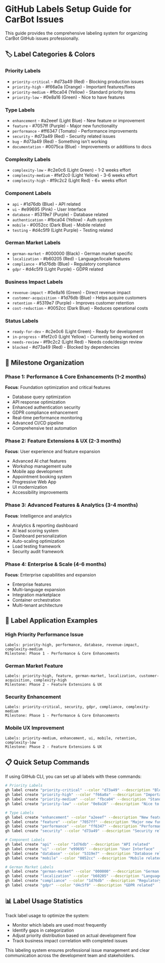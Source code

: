 # GitHub Labels Setup Guide for CarBot Issues

This guide provides the comprehensive labeling system for organizing CarBot GitHub issues professionally.

## 🏷️ Label Categories & Colors

### Priority Labels
- `priority-critical` - #d73a49 (Red) - Blocking production issues
- `priority-high` - #f66a0a (Orange) - Important features/fixes  
- `priority-medium` - #fbca04 (Yellow) - Standard priority items
- `priority-low` - #0e8a16 (Green) - Nice to have features

### Type Labels  
- `enhancement` - #a2eeef (Light Blue) - New feature or improvement
- `feature` - #7057ff (Purple) - Major new functionality
- `performance` - #ff6347 (Tomato) - Performance improvements
- `security` - #d73a49 (Red) - Security related issues
- `bug` - #d73a49 (Red) - Something isn't working
- `documentation` - #0075ca (Blue) - Improvements or additions to docs

### Complexity Labels
- `complexity-low` - #c2e0c6 (Light Green) - 1-2 weeks effort
- `complexity-medium` - #fef2c0 (Light Yellow) - 3-6 weeks effort  
- `complexity-high` - #f9c2c2 (Light Red) - 6+ weeks effort

### Component Labels
- `api` - #1d76db (Blue) - API related
- `ui` - #e99695 (Pink) - User Interface
- `database` - #5319e7 (Purple) - Database related
- `authentication` - #fbca04 (Yellow) - Auth system
- `mobile` - #0052cc (Dark Blue) - Mobile related
- `testing` - #d4c5f9 (Light Purple) - Testing related

### German Market Labels
- `german-market` - #000000 (Black) - German market specific
- `localization` - #b60205 (Red) - Language/locale features
- `compliance` - #1d76db (Blue) - Regulatory compliance
- `gdpr` - #d4c5f9 (Light Purple) - GDPR related

### Business Impact Labels
- `revenue-impact` - #0e8a16 (Green) - Direct revenue impact
- `customer-acquisition` - #1d76db (Blue) - Helps acquire customers
- `retention` - #5319e7 (Purple) - Improves customer retention
- `cost-reduction` - #0052cc (Dark Blue) - Reduces operational costs

### Status Labels
- `ready-for-dev` - #c2e0c6 (Light Green) - Ready for development
- `in-progress` - #fef2c0 (Light Yellow) - Currently being worked on
- `needs-review` - #f9c2c2 (Light Red) - Needs code/design review
- `blocked` - #d73a49 (Red) - Blocked by dependencies

## 🎯 Milestone Organization

### Phase 1: Performance & Core Enhancements (1-2 months)
**Focus**: Foundation optimization and critical features
- Database query optimization
- API response optimization  
- Enhanced authentication security
- GDPR compliance enhancement
- Real-time performance monitoring
- Advanced CI/CD pipeline
- Comprehensive test automation

### Phase 2: Feature Extensions & UX (2-3 months)
**Focus**: User experience and feature expansion
- Advanced AI chat features
- Workshop management suite
- Mobile app development
- Appointment booking system
- Progressive Web App
- UI modernization
- Accessibility improvements

### Phase 3: Advanced Features & Analytics (3-4 months)
**Focus**: Intelligence and analytics
- Analytics & reporting dashboard
- AI lead scoring system
- Dashboard personalization
- Auto-scaling optimization
- Load testing framework
- Security audit framework

### Phase 4: Enterprise & Scale (4-6 months)
**Focus**: Enterprise capabilities and expansion
- Enterprise features
- Multi-language expansion
- Integration marketplace
- Container orchestration
- Multi-tenant architecture

## 🚀 Label Application Examples

### High Priority Performance Issue
```
Labels: priority-high, performance, database, revenue-impact, complexity-medium
Milestone: Phase 1 - Performance & Core Enhancements
```

### German Market Feature
```
Labels: priority-high, feature, german-market, localization, customer-acquisition, complexity-high
Milestone: Phase 2 - Feature Extensions & UX
```

### Security Enhancement
```
Labels: priority-critical, security, gdpr, compliance, complexity-medium
Milestone: Phase 1 - Performance & Core Enhancements
```

### Mobile UX Improvement
```
Labels: priority-medium, enhancement, ui, mobile, retention, complexity-low
Milestone: Phase 2 - Feature Extensions & UX
```

## 📋 Quick Setup Commands

If using GitHub CLI, you can set up all labels with these commands:

```bash
# Priority Labels
gh label create "priority-critical" --color "d73a49" --description "Blocking production issues"
gh label create "priority-high" --color "f66a0a" --description "Important features/fixes"
gh label create "priority-medium" --color "fbca04" --description "Standard priority items"
gh label create "priority-low" --color "0e8a16" --description "Nice to have features"

# Type Labels
gh label create "enhancement" --color "a2eeef" --description "New feature or improvement"
gh label create "feature" --color "7057ff" --description "Major new functionality"
gh label create "performance" --color "ff6347" --description "Performance improvements"
gh label create "security" --color "d73a49" --description "Security related issues"

# Component Labels
gh label create "api" --color "1d76db" --description "API related"
gh label create "ui" --color "e99695" --description "User Interface"
gh label create "database" --color "5319e7" --description "Database related"
gh label create "mobile" --color "0052cc" --description "Mobile related"

# German Market Labels
gh label create "german-market" --color "000000" --description "German market specific"
gh label create "localization" --color "b60205" --description "Language/locale features"
gh label create "compliance" --color "1d76db" --description "Regulatory compliance"
gh label create "gdpr" --color "d4c5f9" --description "GDPR related"
```

## 📊 Label Usage Statistics

Track label usage to optimize the system:
- Monitor which labels are used most frequently
- Identify gaps in categorization
- Adjust priority distribution based on actual development flow
- Track business impact correlation with completed issues

This labeling system ensures professional issue management and clear communication across the development team and stakeholders.